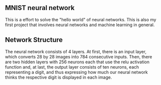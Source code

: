 ## MNIST neural network

This is a effort to solve the "hello world" of neural networks. This is also my first project that involves neural networks and machine learning in general.

<h2>Network Structure</h2>
The neural network consists of 4 layers. At first, there is an input layer, which converts 28 by 28 images into 784 consecutive inputs. Then, there are two hidden layers with 256 neurons each that use the relu activation function and, at last, the output layer consists of ten neurons, each representing a digit, and thus expressing how much our neural network thinks the respective digit is displayed in each image.
